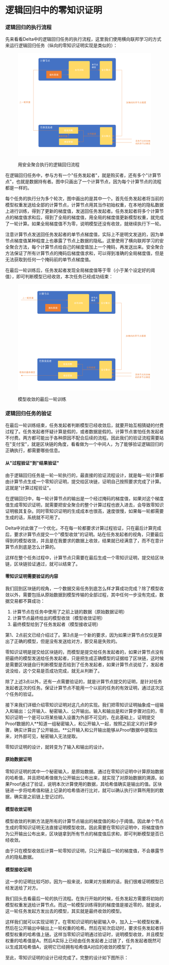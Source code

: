 # 逻辑回归中的零知识证明

### **逻辑回归的执行流程**

先来看看Delta中的逻辑回归任务的执行流程，这里我们使用横向联邦学习的方式来运行逻辑回归任务（纵向的零知识证明实现是类似的）：

<figure><img src="../.gitbook/assets/image (3).png" alt=""><figcaption><p>用安全聚合执行的逻辑回归流程</p></figcaption></figure>

在逻辑回归任务中，参与方有一个"任务发起者"，就是购买者，还有多个"计算节点"，也就是数据持有者。图中只画出了一个计算节点，因为每个计算节点的流程都是一样的。

每个任务的执行分为多个轮次，图中画出的是其中一个。首先任务发起者将当前的模型权重发送给全部的计算节点，计算节点用其当作初始权重，在本地的隐私数据上进行训练，得到了更新的梯度值，发送回任务发起者。任务发起者将多个计算节点的梯度值求和后，得到了全局的梯度值，用全局的梯度值更新模型权重，就完成了一轮计算。如果全局梯度值不为零，说明模型还没有收敛，就继续执行下一轮。

注意计算节点发送回任务发起者的单节点梯度值，实际上不是明文发送的，因为单节点梯度值某种程度上也暴露了节点上数据的隐私。这里使用了横向联邦学习的安全聚合方法，每个计算节点给自己的梯度值加上一个掩码，再发送出来。安全聚合方法保证了所有计算节点的掩码后梯度值求和，可以得到准确的全局梯度值，但是无法获取到任何一个掩码前的单节点梯度值。

在最后一轮训练后，任务发起者发现全局梯度值等于零（小于某个设定好的阈值），即可判断模型已经收敛，本次任务已经成功结束：

<figure><img src="../.gitbook/assets/image (4).png" alt=""><figcaption><p>模型收敛的最后一轮训练</p></figcaption></figure>

### **逻辑回归任务的验证**

在最后一轮训练结束，任务发起者判断模型已经收敛后，就要开始互相猜疑的付费过程了。任务发起者怀疑计算是假的，或者数据是假的。计算节点害怕任务发起者不付费。两方都可能出于各种原因不配合后续的流程。因此我们的验证流程需要站在"支付宝"，就是区块链的角度，看看做为一个中间人，为了能够验证逻辑回归的正确执行，都需要哪些信息。

#### **从"过程验证"到"结果验证"**

由于逻辑回归任务是一轮一轮执行的，最直接的验证流程设计，就是每一轮计算都由计算节点生成一个零知识证明，提交给区块链，证明自己按照要求完成了计算。这就是"计算过程验证"。

在逻辑回归中，每一轮计算节点的输出是一个经过掩码的梯度值，如果对这个梯度值生成零知识证明，就需要把安全聚合的整个计算过程也嵌入进去，会导致零知识证明极其复杂。同时零知识证明的生成成本也很高，速度很慢，如果每一轮都需要生成的话，系统就不可用了。

Delta中对此做了一个优化，不在每一轮都要求计算过程验证，只在最后计算完成后，要求计算节点提交一个"模型收敛"的证明。站在任务发起者的视角，只要最后得到的模型收敛，并且是在我要求的数据上收敛，结果就已经满意了，而不在意计算节点到底是怎么计算的。

这样在整个任务过程中，计算节点只需要在最后生成一个零知识证明，提交给区块链，区块链验证通过，就可以结束了。

#### **零知识证明需要验证的内容**

我们回到区块链的视角，一个数据交易任务到底怎么样才算成功完成？除了模型收敛以外，需要包括从原始数据到模型传输的全部过程，其中任何一步没有完成，数据交易都不算成功：

1. 计算节点在任务中使用了之前上链的数据（原始数据证明）
2. 计算节点最终给出的模型收敛（模型收敛证明）
3. 最终模型给到了任务发起者（模型接收证明）

第1、2点前文已经介绍过了。第3点是一个新的要求，因为如果计算节点仅仅是算出了正确的模型，但是没有发送给对方，那交易是失败的。

零知识证明是提交给区块链的，而模型是提交给任务发起者的，如果计算节点没有把最终的模型发送给任务发起者，只是把生成正确模型的证据给了区块链，这时候是需要区块链自行判断模型是否给到了任务发起者，如果计算节点说给了，发起者说没给，这个交易是否成功完成，就无从判断了。

除了上述3点以外，还有一点需要验证的，就是计算节点提交的证明，是针对任务发起者这次的任务。保证计算节点不能用一个以前的任务的有效证明，通过这次这个任务的验证。

接下来我们详细介绍零知识证明对这几点的实现。我们把零知识证明抽象成一组输入和输出：公开输入、秘密输入、公开输出。输入和输出是和计算步骤对应的，零知识证明一个是可以将某些输入设置为外部不可见的，在此基础上，证明提交Proof数据的人**知道一组秘密输入，和公开输入一起，按照之前定义的计算步骤，确实计算出了公开输出。**公开输入和公开输出能够从Proof数据中提取出来，对外部可见，秘密输入无法提取。

零知识证明的设计，就转变为了输入和输出的设计。

#### **原始数据证明**

零知识证明的其中一个秘密输入，是原始数据。通过在零知识证明中计算原始数据的哈希值，并且把哈希值做为公开输出公布出来，就实现了对原始数据的溯源。如果Proof通过了验证，说明本次计算使用的数据，其哈希值确实是输出的值。区块链进一步将哈希值和链上记录的哈希值进行比对，就可以确认执行计算所用到的数据，确实是之前链上登记过的。

#### **模型收敛证明**

模型收敛的判断方法是所有的计算节点输出的梯度值的和小于阈值。因此单个节点生成的零知识证明无法直接证明模型收敛。因此需要在零知识证明中，将梯度值作为公开输出公布出来，区块链拿到所有节点的梯度值后求和，即可判断模型是否已经收敛。

由于只在模型收敛后计算一轮零知识证明，只公开最后一轮的梯度值，不会暴露节点的隐私数据。

#### **模型接收证明**

这一步的证明比较巧妙。因为一般来说，如果对方抵赖的话，我们很难证明模型已经发送给了对方。

我们回头去看最后一轮的执行流程。在执行开始的时候，任务发起方需要将初始的模型权重发送给计算节点。而这一轮模型训练得到的梯度值是接近零的，就是说，这一轮任务发起方发出去的模型，其实就是最终收敛的模型。

这样我们就可以实现证明了。在零知识证明的秘密输入中，加入上一轮模型权重，然后在公开输出中输出上一轮权重的哈希。然后在轮次启动时，要求任务发起者将模型权重的哈希值上链。这样当零知识证明通过验证时，说明模型收敛，并且模型权重的哈希值是A。然后A实际上已经由任务发起者上过链了，任务发起者既然可以生成其哈希值A，说明它已经拥有哈希值A对应的收敛的模型了。

至此，零知识证明的设计已经完成了。完整的设计如下图所示：
